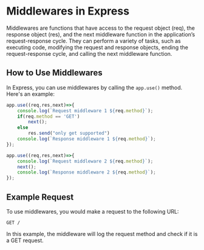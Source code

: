 # **Middlewares in Express**

Middlewares are functions that have access to the request object (req), the response object (res), and the next middleware function in the application’s request-response cycle. They can perform a variety of tasks, such as executing code, modifying the request and response objects, ending the request-response cycle, and calling the next middleware function.

## **How to Use Middlewares**

In Express, you can use middlewares by calling the `app.use()` method. Here's an example:

```javascript
app.use((req,res,next)=>{
    console.log(`Request middleware 1 ${req.method}`);
    if(req.method == 'GET')
        next();
    else
        res.send("only get supported")
    console.log(`Response middleware 1 ${req.method}`);
});

app.use((req,res,next)=>{
    console.log(`Request middleware 2 ${req.method}`);
    next();
    console.log(`Response middleware 2 ${req.method}`);
});
```

## **Example Request**

To use middlewares, you would make a request to the following URL:

```
GET /
```

In this example, the middleware will log the request method and check if it is a GET request.

